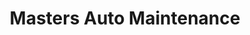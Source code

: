 ---
title: "Masters Auto Maintenance"
url: /whitehall/masters-auto-maintenance/
shop: car repair
---